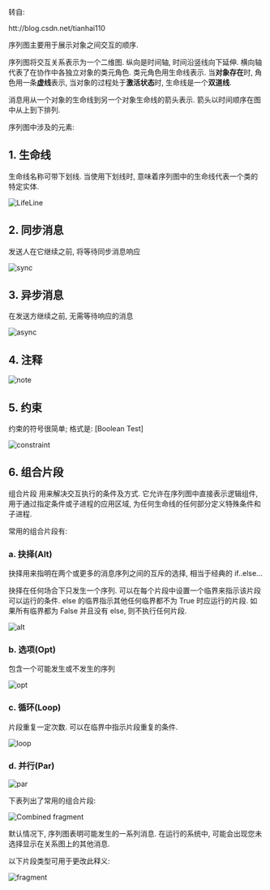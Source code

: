 转自:

htt://blog.csdn.net/tianhai110

序列图主要用于展示对象之间交互的顺序.

序列图将交互关系表示为一个二维图. 纵向是时间轴, 时间沿竖线向下延伸. 横向轴代表了在协作中各独立对象的类元角色. 类元角色用生命线表示. 当**对象存在**时, 角色用一条**虚线**表示, 当对象的过程处于**激活状态**时, 生命线是一个**双道线**.

消息用从一个对象的生命线到另一个对象生命线的箭头表示. 箭头以时间顺序在图中从上到下排列.

序列图中涉及的元素:

## 1. 生命线

生命线名称可带下划线. 当使用下划线时, 意味着序列图中的生命线代表一个类的特定实体.

![LifeLine](images/1.png)

## 2. 同步消息

发送人在它继续之前, 将等待同步消息响应

![sync](images/2.png)

## 3. 异步消息

在发送方继续之前, 无需等待响应的消息

![async](images/3.png)

## 4. 注释

![note](images/4.png)

## 5. 约束

约束的符号很简单; 格式是: [Boolean Test]

![constraint](images/5.png)

## 6. 组合片段

组合片段 用来解决交互执行的条件及方式. 它允许在序列图中直接表示逻辑组件, 用于通过指定条件或子进程的应用区域, 为任何生命线的任何部分定义特殊条件和子进程.

常用的组合片段有:

### a. 抉择(Alt)

抉择用来指明在两个或更多的消息序列之间的互斥的选择, 相当于经典的 if..else...

抉择在任何场合下只发生一个序列. 可以在每个片段中设置一个临界来指示该片段可以运行的条件.  else 的临界指示其他任何临界都不为 True 时应运行的片段.  如果所有临界都为 False 并且没有 else, 则不执行任何片段.

![alt](images/6.png)

### b. 选项(Opt)

包含一个可能发生或不发生的序列

![opt](images/7.png)

### c. 循环(Loop)

片段重复一定次数.  可以在临界中指示片段重复的条件.

![loop](images/8.png)

### d. 并行(Par)

![par](images/9.png)

下表列出了常用的组合片段:

![Combined fragment](images/10.png)

默认情况下, 序列图表明可能发生的一系列消息. 在运行的系统中, 可能会出现您未选择显示在关系图上的其他消息.

以下片段类型可用于更改此释义:

![fragment](images/11.png)
